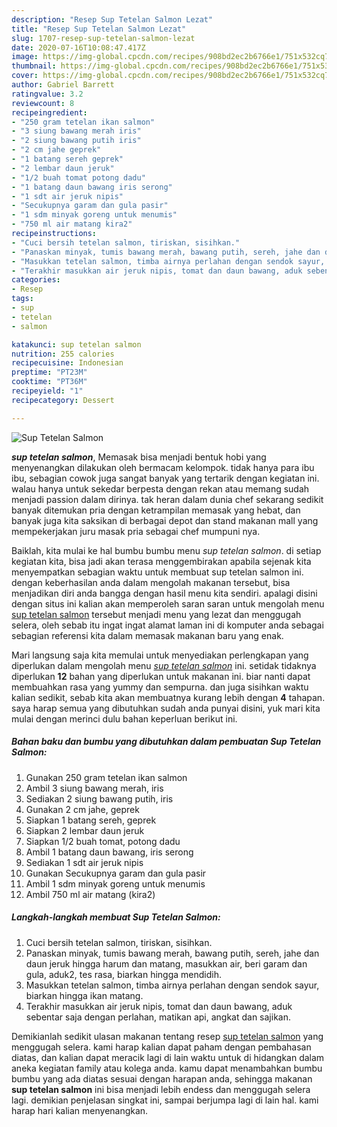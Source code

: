 ```yaml
---
description: "Resep Sup Tetelan Salmon Lezat"
title: "Resep Sup Tetelan Salmon Lezat"
slug: 1707-resep-sup-tetelan-salmon-lezat
date: 2020-07-16T10:08:47.417Z
image: https://img-global.cpcdn.com/recipes/908bd2ec2b6766e1/751x532cq70/sup-tetelan-salmon-foto-resep-utama.jpg
thumbnail: https://img-global.cpcdn.com/recipes/908bd2ec2b6766e1/751x532cq70/sup-tetelan-salmon-foto-resep-utama.jpg
cover: https://img-global.cpcdn.com/recipes/908bd2ec2b6766e1/751x532cq70/sup-tetelan-salmon-foto-resep-utama.jpg
author: Gabriel Barrett
ratingvalue: 3.2
reviewcount: 8
recipeingredient:
- "250 gram tetelan ikan salmon"
- "3 siung bawang merah iris"
- "2 siung bawang putih iris"
- "2 cm jahe geprek"
- "1 batang sereh geprek"
- "2 lembar daun jeruk"
- "1/2 buah tomat potong dadu"
- "1 batang daun bawang iris serong"
- "1 sdt air jeruk nipis"
- "Secukupnya garam dan gula pasir"
- "1 sdm minyak goreng untuk menumis"
- "750 ml air matang kira2"
recipeinstructions:
- "Cuci bersih tetelan salmon, tiriskan, sisihkan."
- "Panaskan minyak, tumis bawang merah, bawang putih, sereh, jahe dan daun jeruk hingga harum dan matang, masukkan air, beri garam dan gula, aduk2, tes rasa, biarkan hingga mendidih."
- "Masukkan tetelan salmon, timba airnya perlahan dengan sendok sayur, biarkan hingga ikan matang."
- "Terakhir masukkan air jeruk nipis, tomat dan daun bawang, aduk sebentar saja dengan perlahan, matikan api, angkat dan sajikan."
categories:
- Resep
tags:
- sup
- tetelan
- salmon

katakunci: sup tetelan salmon 
nutrition: 255 calories
recipecuisine: Indonesian
preptime: "PT23M"
cooktime: "PT36M"
recipeyield: "1"
recipecategory: Dessert

---
```



![Sup Tetelan Salmon](https://img-global.cpcdn.com/recipes/908bd2ec2b6766e1/751x532cq70/sup-tetelan-salmon-foto-resep-utama.jpg)

<b><i>sup tetelan salmon</i></b>, Memasak bisa menjadi bentuk hobi yang menyenangkan dilakukan oleh bermacam kelompok. tidak hanya para ibu ibu, sebagian cowok juga sangat banyak yang tertarik dengan kegiatan ini. walau hanya untuk sekedar berpesta dengan rekan atau memang sudah menjadi passion dalam dirinya. tak heran dalam dunia chef sekarang sedikit banyak ditemukan pria dengan ketrampilan memasak yang hebat, dan banyak juga kita saksikan di berbagai depot dan stand makanan mall yang mempekerjakan juru masak pria sebagai chef mumpuni nya.



Baiklah, kita mulai ke hal bumbu bumbu menu <i>sup tetelan salmon</i>. di setiap kegiatan kita, bisa jadi akan terasa menggembirakan apabila sejenak kita menyempatkan sebagian waktu untuk membuat sup tetelan salmon ini. dengan keberhasilan anda dalam mengolah makanan tersebut, bisa menjadikan diri anda bangga dengan hasil menu kita sendiri. apalagi disini dengan situs ini kalian akan memperoleh saran saran untuk mengolah menu <u>sup tetelan salmon</u> tersebut menjadi menu yang lezat dan menggugah selera, oleh sebab itu ingat ingat alamat laman ini di komputer anda sebagai sebagian referensi kita dalam memasak makanan baru yang enak.


Mari langsung saja kita memulai untuk menyediakan perlengkapan yang diperlukan dalam mengolah menu <u><i>sup tetelan salmon</i></u> ini. setidak tidaknya diperlukan <b>12</b> bahan yang diperlukan untuk makanan ini. biar nanti dapat membuahkan rasa yang yummy dan sempurna. dan juga sisihkan waktu kalian sedikit, sebab kita akan membuatnya kurang lebih dengan <b>4</b> tahapan. saya harap semua yang dibutuhkan sudah anda punyai disini, yuk mari kita mulai dengan merinci dulu bahan keperluan berikut ini.

<!--inarticleads1-->

##### Bahan baku dan bumbu yang dibutuhkan dalam pembuatan Sup Tetelan Salmon:

1. Gunakan 250 gram tetelan ikan salmon
1. Ambil 3 siung bawang merah, iris
1. Sediakan 2 siung bawang putih, iris
1. Gunakan 2 cm jahe, geprek
1. Siapkan 1 batang sereh, geprek
1. Siapkan 2 lembar daun jeruk
1. Siapkan 1/2 buah tomat, potong dadu
1. Ambil 1 batang daun bawang, iris serong
1. Sediakan 1 sdt air jeruk nipis
1. Gunakan Secukupnya garam dan gula pasir
1. Ambil 1 sdm minyak goreng untuk menumis
1. Ambil 750 ml air matang (kira2)




<!--inarticleads2-->

##### Langkah-langkah membuat Sup Tetelan Salmon:

1. Cuci bersih tetelan salmon, tiriskan, sisihkan.
1. Panaskan minyak, tumis bawang merah, bawang putih, sereh, jahe dan daun jeruk hingga harum dan matang, masukkan air, beri garam dan gula, aduk2, tes rasa, biarkan hingga mendidih.
1. Masukkan tetelan salmon, timba airnya perlahan dengan sendok sayur, biarkan hingga ikan matang.
1. Terakhir masukkan air jeruk nipis, tomat dan daun bawang, aduk sebentar saja dengan perlahan, matikan api, angkat dan sajikan.




Demikianlah sedikit ulasan makanan tentang resep <u>sup tetelan salmon</u> yang menggugah selera. kami harap kalian dapat paham dengan pembahasan diatas, dan kalian dapat meracik lagi di lain waktu untuk di hidangkan dalam aneka kegiatan family atau kolega anda. kamu dapat menambahkan bumbu bumbu yang ada diatas sesuai dengan harapan anda, sehingga makanan <b>sup tetelan salmon</b> ini bisa menjadi lebih endess dan menggugah selera lagi. demikian penjelasan singkat ini, sampai berjumpa lagi di lain hal. kami harap hari kalian menyenangkan.
